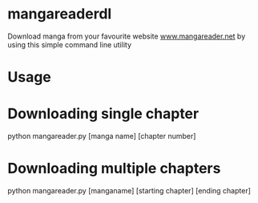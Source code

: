 mangareaderdl
=============

Download manga from your favourite website www.mangareader.net by 
using this simple command line utility 

Usage
=====

Downloading single chapter
==========================

python mangareader.py [manga name] [chapter number]

Downloading multiple chapters
=============================

python mangareader.py [manganame] [starting chapter] [ending chapter]